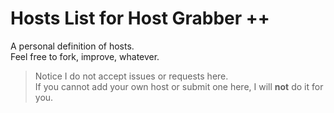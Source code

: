 # Hosts List for Host Grabber ++

A personal definition of hosts.  
Feel free to fork, improve, whatever.

> Notice I do not accept issues or requests here.  
> If you cannot add your own host or submit one here, I will **not** do it for you.
